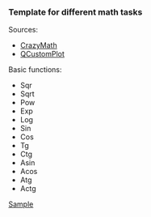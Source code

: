 ### Template for different math tasks

Sources:
- [CrazyMath](https://github.com/alexeibs/CrazyMath)
- [QCustomPlot](https://www.qcustomplot.com)

Basic functions:
- Sqr
- Sqrt
- Pow
- Exp
- Log
- Sin
- Cos
- Tg
- Ctg
- Asin
- Acos
- Atg
- Actg

[Sample](https://habr.com/ru/post/149470)
